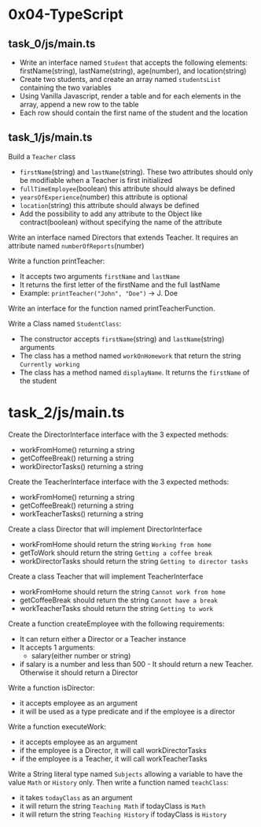 # 0x04-TypeScript

## task_0/js/main.ts

- Write an interface named `Student` that accepts the following elements: firstName(string), lastName(string), age(number), and location(string)
- Create two students, and create an array named `studentsList` containing the two variables
- Using Vanilla Javascript, render a table and for each elements in the array, append a new row to the table
- Each row should contain the first name of the student and the location

## task_1/js/main.ts

Build a `Teacher` class

- `firstName`(string) and `lastName`(string). These two attributes should only be modifiable when a Teacher is first initialized
- `fullTimeEmployee`(boolean) this attribute should always be defined
- `yearsOfExperience`(number) this attribute is optional
- `location`(string) this attribute should always be defined
- Add the possibility to add any attribute to the Object like contract(boolean) without specifying the name of the attribute

Write an interface named Directors that extends Teacher. It requires an attribute named `numberOfReports`(number)

Write a function printTeacher:

- It accepts two arguments `firstName` and `lastName`
- It returns the first letter of the firstName and the full lastName
- Example: `printTeacher("John", "Doe")` -> J. Doe

Write an interface for the function named printTeacherFunction.

Write a Class named `StudentClass`:

- The constructor accepts `firstName`(string) and `lastName`(string) arguments
- The class has a method named `workOnHomework` that return the string `Currently working`
- The class has a method named `displayName`. It returns the `firstName` of the student

# task_2/js/main.ts

Create the DirectorInterface interface with the 3 expected methods:

- workFromHome() returning a string
- getCoffeeBreak() returning a string
- workDirectorTasks() returning a string

Create the TeacherInterface interface with the 3 expected methods:

- workFromHome() returning a string
- getCoffeeBreak() returning a string
- workTeacherTasks() returning a string

Create a class Director that will implement DirectorInterface

- workFromHome should return the string `Working from home`
- getToWork should return the string `Getting a coffee break`
- workDirectorTasks should return the string `Getting to director tasks`

Create a class Teacher that will implement TeacherInterface

- workFromHome should return the string `Cannot work from home`
- getCoffeeBreak should return the string `Cannot have a break`
- workTeacherTasks should return the string `Getting to work`

Create a function createEmployee with the following requirements:

- It can return either a Director or a Teacher instance
- It accepts 1 arguments:
  - salary(either number or string)
- if salary is a number and less than 500 - It should return a new Teacher. Otherwise it should return a Director

Write a function isDirector:

- it accepts employee as an argument
- it will be used as a type predicate and if the employee is a director

Write a function executeWork:

- it accepts employee as an argument
- if the employee is a Director, it will call workDirectorTasks
- if the employee is a Teacher, it will call workTeacherTasks

Write a String literal type named `Subjects` allowing a variable to have the value `Math` or `History` only. Then write a function named `teachClass`:

- it takes `todayClass` as an argument
- it will return the string `Teaching Math` if todayClass is `Math`
- it will return the string `Teaching History` if todayClass is `History`

